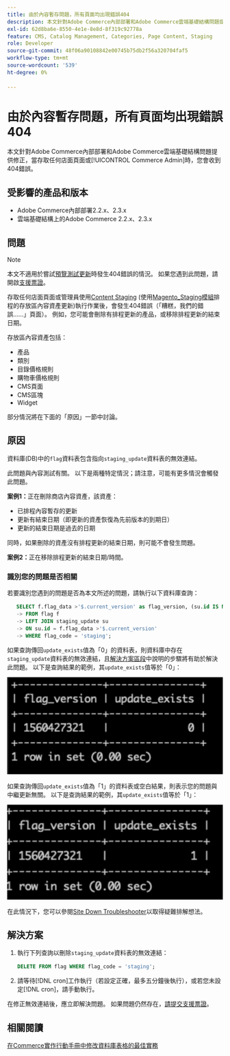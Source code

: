 ```yaml
---
title: 由於內容暫存問題，所有頁面均出現錯誤404
description: 本文針對Adobe Commerce內部部署和Adobe Commerce雲端基礎結構問題提供修正，當存取任何店面頁面或[!UICONTROL Commerce Admin]時，您會收到404錯誤。
exl-id: 62d8ba6e-8550-4e1e-8e8d-8f319c92778a
feature: CMS, Catalog Management, Categories, Page Content, Staging
role: Developer
source-git-commit: 48f06a90108842e00745b75db2f56a320704faf5
workflow-type: tm+mt
source-wordcount: '539'
ht-degree: 0%

---
```


# 由於內容暫存問題，所有頁面均出現錯誤404

本文針對Adobe Commerce內部部署和Adobe Commerce雲端基礎結構問題提供修正，當存取任何店面頁面或[!UICONTROL Commerce Admin]時，您會收到404錯誤。

## 受影響的產品和版本

* Adobe Commerce內部部署2.2.x、2.3.x
* 雲端基礎結構上的Adobe Commerce 2.2.x、2.3.x

## 問題

>[!NOTE]
>
>本文不適用於嘗試[預覽測試更新](https://experienceleague.adobe.com/zh-hant/docs/commerce-admin/content-design/guide-overview#preview-the-scheduled-change)時發生404錯誤的情況。 如果您遇到此問題，請開啟[支援票證](https://experienceleague.adobe.com/zh-hant/docs/commerce-knowledge-base/kb/help-center-guide/magento-help-center-user-guide#support-case)。

存取任何店面頁面或管理員使用[Content Staging](https://experienceleague.adobe.com/docs/commerce-admin/content-design/staging/content-staging.html?lang=zh-Hant) (使用[Magento\_Staging模組](https://developer.adobe.com/commerce/php/module-reference/)排程的存放區內容資產更新)執行作業後，會發生404錯誤（「糟糕，我們的錯誤……」頁面）。 例如，您可能會刪除有排程更新的產品，或移除排程更新的結束日期。

存放區內容資產包括：

* 產品
* 類別
* 目錄價格規則
* 購物車價格規則
* CMS頁面
* CMS區塊
* Widget

部分情況將在下面的「原因」一節中討論。

## 原因

資料庫(DB)中的`flag`資料表包含指向`staging_update`資料表的無效連結。

此問題與內容測試有關。 以下是兩種特定情況；請注意，可能有更多情況會觸發此問題。

**案例1：**&#x200B;正在刪除商店內容資產，該資產：

* 已排程內容暫存的更新
* 更新有結束日期（即更新的資產恢復為先前版本的到期日）
* 更新的結束日期是過去的日期

同時，如果刪除的資產沒有排程更新的結束日期，則可能不會發生問題。

**案例2：**&#x200B;正在移除排程更新的結束日期/時間。

### 識別您的問題是否相關

若要識別您遇到的問題是否為本文所述的問題，請執行以下資料庫查詢：

```sql
   SELECT f.flag_data >'$.current_version' as flag_version, (su.id IS NOT NULL) as update_exists
   -> FROM flag f
   -> LEFT JOIN staging_update su
   -> ON su.id = f.flag_data >'$.current_version'
   -> WHERE flag_code = 'staging';
```

如果查詢傳回`update_exists`值為「0」的資料表，則資料庫中存在`staging_update`資料表的無效連結，且[解決方案區段](#solution)中說明的步驟將有助於解決此問題。 以下是查詢結果的範例，其`update_exists`值等於「0」：

![update_exists_0.png](assets/update_exists_0.png)

如果查詢傳回`update_exists`值為「1」的資料表或空白結果，則表示您的問題與中繼更新無關。 以下是查詢結果的範例，其`update_exists`值等於「1」：

![updates_exist_1.png](assets/updates_exist_1.png)

在此情況下，您可以參閱[Site Down Troubleshooter](https://experienceleague.adobe.com/zh-hant/docs/experience-cloud-kcs/kbarticles/ka-27152)以取得疑難排解想法。

## 解決方案

1. 執行下列查詢以刪除`staging_update`資料表的無效連結：

   ```sql
   DELETE FROM flag WHERE flag_code = 'staging';
   ```

1. 請等待[!DNL cron]工作執行（若設定正確，最多五分鐘後執行），或若您未設定[!DNL cron]，請手動執行。

在修正無效連結後，應立即解決問題。 如果問題仍然存在，[請提交支援票證](https://experienceleague.adobe.com/zh-hant/docs/commerce-knowledge-base/kb/help-center-guide/magento-help-center-user-guide#support-case)。

## 相關閱讀

[在Commerce實作行動手冊中修改資料庫表格的最佳實務](https://experienceleague.adobe.com/zh-hant/docs/commerce-operations/implementation-playbook/best-practices/development/modifying-core-and-third-party-tables#why-adobe-recommends-avoiding-modifications)
